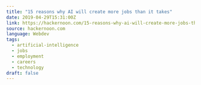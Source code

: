 ```yaml
---
title: "15 reasons why AI will create more jobs than it takes"
date: 2019-04-29T15:31:00Z
link: https://hackernoon.com/15-reasons-why-ai-will-create-more-jobs-than-it-takes-46787c2526d1?source=rss----3a8144eabfe3---4
source: hackernoon.com
language: Webdev
tags:
  - artificial-intelligence
  - jobs
  - employment
  - careers
  - technology
draft: false
---
```

